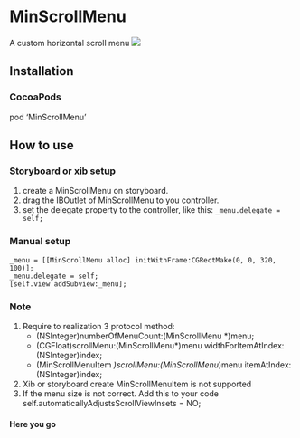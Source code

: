 # MinScrollMenu
A custom horizontal scroll menu
![](https://github.com/zsmzhu/MinScrollMenu/tree/master/IntroduceImage/introduce.gif)
## Installation
### CocoaPods
pod ‘MinScrollMenu’
## How to use
### Storyboard or xib setup
1. create a MinScrollMenu on storyboard.
2. drag the IBOutlet of MinScrollMenu to you controller.
3. set the delegate property to the controller,
	like this: `_menu.delegate = self;`
### Manual setup
	_menu = [[MinScrollMenu alloc] initWithFrame:CGRectMake(0, 0, 320, 100)];
	_menu.delegate = self;
	[self.view addSubview:_menu];
### Note
1. Require to realization 3 protocol method:
	- (NSInteger)numberOfMenuCount:(MinScrollMenu *)menu;
	- (CGFloat)scrollMenu:(MinScrollMenu*)menu widthForItemAtIndex:(NSInteger)index;
	- (MinScrollMenuItem *)scrollMenu:(MinScrollMenu*)menu itemAtIndex:(NSInteger)index;
2. Xib or storyboard create MinScrollMenuItem is not supported
3. If the menu size is not correct. Add this to your code
	self.automaticallyAdjustsScrollViewInsets = NO;

#### Here you go
